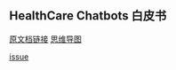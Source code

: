 ## HealthCare Chatbots 白皮书

[原文档链接](https://www.sanofi.fr/fr/-/media/Project/One-Sanofi-Web/Websites/Europe/Sanofi-FR/Newsroom/nos-publications/Livre-blanc-BOT-ENG-HD.pdf)
[思维导图](https://www.processon.com/view/link/5ed5ab561e08537197d4ecaf)

[issue](<https://github.com/sibbay-ai/cooperation-issues/issues/2326>)